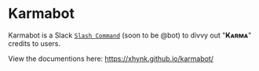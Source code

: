 ﻿# Karmabot
Karmabot is a Slack [`Slash Command`](https://api.slack.com/slash-commands) (soon to be @bot) to divvy out "**Ҝᴀʀᴍᴀ**" credits to users.

View the documentions here: https://xhynk.github.io/karmabot/

